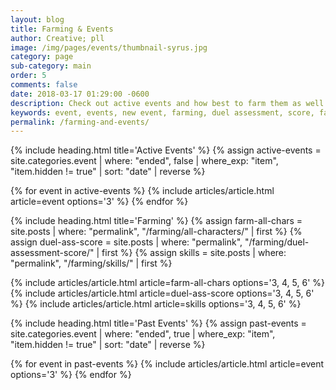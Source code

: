 ```yaml
---
layout: blog
title: Farming & Events
author: Creative; pll
image: /img/pages/events/thumbnail-syrus.jpg
category: page
sub-category: main
order: 5
comments: false
date: 2018-03-17 01:29:00 -0600
description: Check out active events and how best to farm them as well as events that have happened in the past!
keywords: event, events, new event, farming, duel assessment, score, farm decks
permalink: /farming-and-events/
---
```




{% include heading.html title='Active Events' %}
{% assign active-events = site.categories.event | where: "ended", false | where_exp: "item", "item.hidden != true" | sort: "date" | reverse %}

<div class="row card-collection">
  {% for event in active-events %}
    {% include articles/article.html article=event options='3' %}
  {% endfor %}
</div>



{% include heading.html title='Farming' %}
{% assign farm-all-chars = site.posts | where: "permalink", "/farming/all-characters/" | first %}
{% assign duel-ass-score = site.posts | where: "permalink", "/farming/duel-assessment-score/" | first %}
{% assign skills = site.posts | where: "permalink", "/farming/skills/" | first %}

<div class="row card-collection">
  {% include articles/article.html article=farm-all-chars options='3, 4, 5, 6' %}
  {% include articles/article.html article=duel-ass-score options='3, 4, 5, 6' %}
  {% include articles/article.html article=skills options='3, 4, 5, 6' %}
</div>



{% include heading.html title='Past Events' %}
{% assign past-events = site.categories.event | where: "ended", true | where_exp: "item", "item.hidden != true" | sort: "date" | reverse %}

<div class="row card-collection">
  {% for event in past-events %}
    {% include articles/article.html article=event options='3' %}
  {% endfor %}
</div>